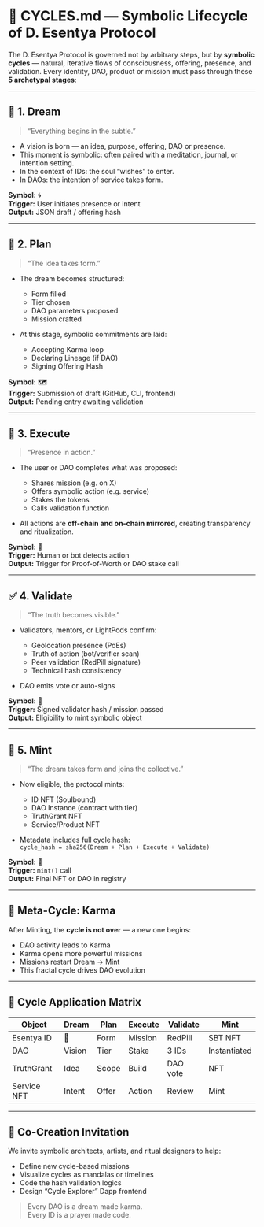 # 🔄 CYCLES.md — Symbolic Lifecycle of D. Esentya Protocol

The D. Esentya Protocol is governed not by arbitrary steps, but by **symbolic cycles** — natural, iterative flows of consciousness, offering, presence, and validation. Every identity, DAO, product or mission must pass through these **5 archetypal stages**:

---

## 🌙 1. Dream

> “Everything begins in the subtle.”

- A vision is born — an idea, purpose, offering, DAO or presence.
- This moment is symbolic: often paired with a meditation, journal, or intention setting.
- In the context of IDs: the soul “wishes” to enter.
- In DAOs: the intention of service takes form.

**Symbol:** 🌀  
**Trigger:** User initiates presence or intent  
**Output:** JSON draft / offering hash

---

## 📐 2. Plan

> “The idea takes form.”

- The dream becomes structured:
  - Form filled
  - Tier chosen
  - DAO parameters proposed
  - Mission crafted

- At this stage, symbolic commitments are laid:
  - Accepting Karma loop
  - Declaring Lineage (if DAO)
  - Signing Offering Hash

**Symbol:** 🗺  
**Trigger:** Submission of draft (GitHub, CLI, frontend)  
**Output:** Pending entry awaiting validation

---

## 🔨 3. Execute

> “Presence in action.”

- The user or DAO completes what was proposed:
  - Shares mission (e.g. on X)
  - Offers symbolic action (e.g. service)
  - Stakes the tokens
  - Calls validation function

- All actions are **off-chain and on-chain mirrored**, creating transparency and ritualization.

**Symbol:** 🔧  
**Trigger:** Human or bot detects action  
**Output:** Trigger for Proof-of-Worth or DAO stake call

---

## ✅ 4. Validate

> “The truth becomes visible.”

- Validators, mentors, or LightPods confirm:
  - Geolocation presence (PoEs)
  - Truth of action (bot/verifier scan)
  - Peer validation (RedPill signature)
  - Technical hash consistency

- DAO emits vote or auto-signs

**Symbol:** 🧿  
**Trigger:** Signed validator hash / mission passed  
**Output:** Eligibility to mint symbolic object

---

## 🪷 5. Mint

> “The dream takes form and joins the collective.”

- Now eligible, the protocol mints:
  - ID NFT (Soulbound)
  - DAO Instance (contract with tier)
  - TruthGrant NFT
  - Service/Product NFT

- Metadata includes full cycle hash:  
  `cycle_hash = sha256(Dream + Plan + Execute + Validate)`

**Symbol:** 🔱  
**Trigger:** `mint()` call  
**Output:** Final NFT or DAO in registry

---

## 🔁 Meta-Cycle: Karma

After Minting, the **cycle is not over** — a new one begins:

- DAO activity leads to Karma
- Karma opens more powerful missions
- Missions restart Dream → Mint
- This fractal cycle drives DAO evolution

---

## 📜 Cycle Application Matrix

| Object         | Dream | Plan | Execute | Validate | Mint        |
|----------------|-------|------|---------|----------|-------------|
| Esentya ID     | 🧘     | Form | Mission | RedPill  | SBT NFT     |
| DAO            | Vision| Tier | Stake   | 3 IDs    | Instantiated|
| TruthGrant     | Idea  | Scope| Build   | DAO vote | NFT         |
| Service NFT    | Intent| Offer| Action  | Review   | Mint        |

---

## 🤝 Co-Creation Invitation

We invite symbolic architects, artists, and ritual designers to help:

- Define new cycle-based missions
- Visualize cycles as mandalas or timelines
- Code the hash validation logics
- Design “Cycle Explorer” Dapp frontend

> Every DAO is a dream made karma.  
> Every ID is a prayer made code.

